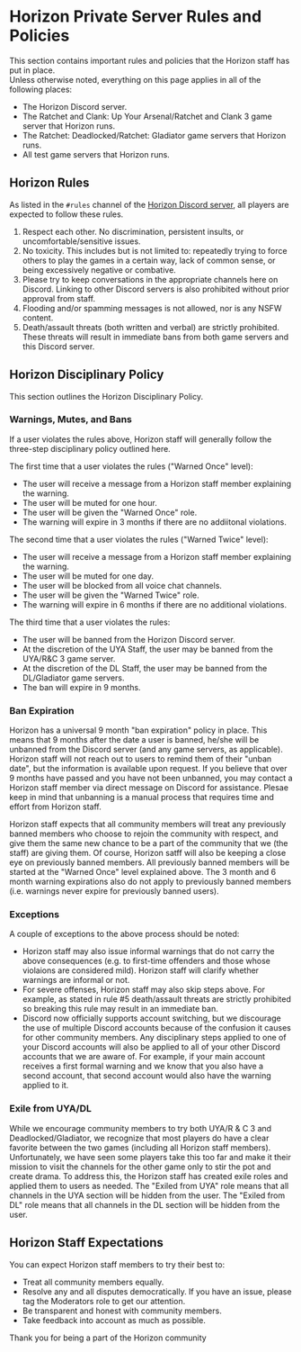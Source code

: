 # Horizon Private Server Rules and Policies

This section contains important rules and policies that the Horizon staff has put in place.  
Unless otherwise noted, everything on this page applies in all of the following places:  
- The Horizon Discord server.  
- The Ratchet and Clank: Up Your Arsenal/Ratchet and Clank 3 game server that Horizon runs.  
- The Ratchet: Deadlocked/Ratchet: Gladiator game servers that Horizon runs.  
- All test game servers that Horizon runs.  


## Horizon Rules

As listed in the `#rules` channel of the [Horizon Discord server](https://discord.gg/horizonps), all players are expected to follow these rules.
1. Respect each other. No discrimination, persistent insults, or uncomfortable/sensitive issues.  
2. No toxicity. This includes but is not limited to: repeatedly trying to force others to play the games in a certain way, lack of common sense, or being excessively negative or combative.  
3. Please try to keep conversations in the appropriate channels here on Discord. Linking to other Discord servers is also prohibited without prior approval from staff.  
4. Flooding and/or spamming messages is not allowed, nor is any NSFW content.  
5. Death/assault threats (both written and verbal) are strictly prohibited. These threats will result in immediate bans from both game servers and this Discord server. 


## Horizon Disciplinary Policy
This section outlines the Horizon Disciplinary Policy.  

### Warnings, Mutes, and Bans
If a user violates the rules above, Horizon staff will generally follow the three-step disciplinary policy outlined here.  

The first time that a user violates the rules ("Warned Once" level):  
- The user will receive a message from a Horizon staff member explaining the warning.  
- The user will be muted for one hour.  
- The user will be given the "Warned Once" role.  
- The warning will expire in 3 months if there are no addiitonal violations.  

The second time that a user violates the rules ("Warned Twice" level):  
- The user will receive a message from a Horizon staff member explaining the warning.  
- The user will be muted for one day.  
- The user will be blocked from all voice chat channels.  
- The user will be given the "Warned Twice" role.  
- The warning will expire in 6 months if there are no additional violations.  

The third time that a user violates the rules:  
- The user will be banned from the Horizon Discord server.  
- At the discretion of the UYA Staff, the user may be banned from the UYA/R&C 3 game server.  
- At the discretion of the DL Staff, the user may be banned from the DL/Gladiator game servers.  
- The ban will expire in 9 months.  

### Ban Expiration
Horizon has a universal 9 month "ban expiration" policy in place. This means that 9 months after the date a user is banned, he/she will be unbanned from the Discord server (and any game servers, as applicable). Horizon staff will not reach out to users to remind them of their "unban date", but the information is available upon request. If you believe that over 9 months have passed and you have not been unbanned, you may contact a Horizon staff member via direct message on Discord for assistance. Plesae keep in mind that unbanning is a manual process that requires time and effort from Horizon staff.  

Horizon staff expects that all community members will treat any previously banned members who choose to rejoin the community with respect, and give them the same new chance to be a part of the community that we (the staff) are giving them. Of course, Horizon satff will also be keeping a close eye on previously banned members. All previously banned members will be started at the "Warned Once" level explained above. The 3 month and 6 month warning expirations also do not apply to previously banned members (i.e. warnings never expire for previously banned users).  

### Exceptions
A couple of exceptions to the above process should be noted:  
- Horizon staff may also issue informal warnings that do not carry the above consequences (e.g. to first-time offenders and those whose violaions are considered mild). Horizon staff will clarify whether warnings are informal or not.  
- For severe offenses, Horizon staff may also skip steps above. For example, as stated in rule #5 death/assault threats are strictly prohibited so breaking this rule may result in an immediate ban.  
- Discord now officially supports account switching, but we discourage the use of multiple Discord accounts because of the confusion it causes for other community members. Any disciplinary steps applied to one of your Discord accounts will also be applied to all of your other Discord accounts that we are aware of. For example, if your main account receives a first formal warning and we know that you also have a second account, that second account would also have the warning applied to it.

### Exile from UYA/DL
While we encourage community members to try both UYA/R & C 3 and Deadlocked/Gladiator, we recognize that most players do have a clear favorite between the two games (including all Horizon staff members). Unfortunately, we have seen some players take this too far and make it their mission to visit the channels for the other game only to stir the pot and create drama. To address this, the Horizon staff has created exile roles and applied them to users as needed. The "Exiled from UYA" role means that all channels in the UYA section will be hidden from the user. The "Exiled from DL" role means that all channels in the DL section will be hidden from the user.  


## Horizon Staff Expectations
You can expect Horizon staff members to try their best to:  
- Treat all community members equally.  
- Resolve any and all disputes democratically.  If you have an issue, please tag the Moderators role to get our attention.  
- Be transparent and honest with community members.  
- Take feedback into account as much as possible.


Thank you for being a part of the Horizon community
